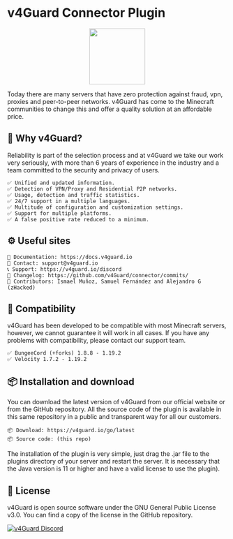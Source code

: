 # v4Guard Connector Plugin 

<p align="center">
<img src="https://cdn.v4guard.io/logos/logo_transparent.svg" width="128">
</p>

Today there are many servers that have zero protection against fraud, vpn, proxies and peer-to-peer networks. v4Guard has come to the Minecraft communities to change this and offer a quality solution at an affordable price.

## 💨 Why v4Guard?
Reliability is part of the selection process and at v4Guard we take our work very seriously, with more than 6 years of experience in the industry and a team committed to the security and privacy of users.

    ✅ Unified and updated information.
    ✅ Detection of VPN/Proxy and Residential P2P networks.
    ✅ Usage, detection and traffic statistics.
    ✅ 24/7 support in a multiple languages.
    ✅ Multitude of configuration and customization settings.
    ✅ Support for multiple platforms.
    ✅ A false positive rate reduced to a minimum.

## ⚙️ Useful sites

    📝 Documentation: https://docs.v4guard.io
    📧 Contact: support@v4guard.io
    📞 Support: https://v4guard.io/discord
    📄 Changelog: https://github.com/v4Guard/connector/commits/
    📄 Contributors: Ismael Muñoz, Samuel Fernández and Alejandro G (zHacked)

## 📌 Compatibility
v4Guard has been developed to be compatible with most Minecraft servers, however, we cannot guarantee it will work in all cases. If you have any problems with compatibility, please contact our support team.

    ✅ BungeeCord (+forks) 1.8.8 - 1.19.2
    ✅ Velocity 1.7.2 - 1.19.2

## 📦 Installation and download
You can download the latest version of v4Guard from our official website or from the GitHub repository. All the source code of the plugin is available in this same repository in a public and transparent way for all our customers.

    📦 Download: https://v4guard.io/go/latest
    📦 Source code: (this repo)

The installation of the plugin is very simple, just drag the .jar file to the plugins directory of your server and restart the server. It is necessary that the Java version is 11 or higher and have a valid license to use the plugin).

## 📝 License
v4Guard is open source software under the GNU General Public License v3.0. You can find a copy of the license in the GitHub repository.

<a href="https://v4guard.io/discord">
<img alt="v4Guard Discord" src="https://discordapp.com/api/guilds/996842633416683702/widget.png?style=shield">
</a>
